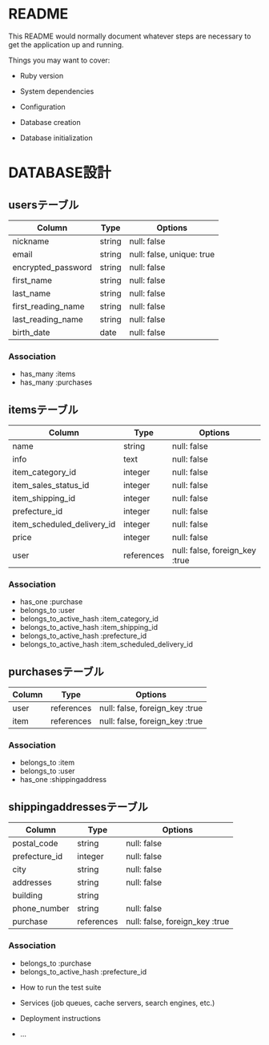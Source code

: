# README

This README would normally document whatever steps are necessary to get the
application up and running.

Things you may want to cover:

* Ruby version

* System dependencies

* Configuration

* Database creation

* Database initialization
# DATABASE設計

## usersテーブル

| Column                | Type       | Options                   |
| --------------------- | ---------- | ------------------------- |
| nickname              | string     | null: false               |
| email                 | string     | null: false, unique: true |
| encrypted_password    | string     | null: false               |
| first_name            | string     | null: false               |
| last_name             | string     | null: false               |
| first_reading_name    | string     | null: false               |
| last_reading_name     | string     | null: false               |
| birth_date            | date       | null: false               |


### Association
- has_many :items
- has_many :purchases


## itemsテーブル

| Column                     | Type       | Options                        |
| -------------------------- | ---------- | ------------------------------ |
| name                       | string     | null: false                    |
| info                       | text       | null: false                    |
| item_category_id           | integer    | null: false                    |
| item_sales_status_id       | integer    | null: false                    |
| item_shipping_id           | integer    | null: false                    |
| prefecture_id              | integer    | null: false                    |
| item_scheduled_delivery_id | integer    | null: false                    |
| price                      | integer    | null: false                    |
| user                       | references | null: false, foreign_key :true |

### Association
- has_one :purchase
- belongs_to :user
- belongs_to_active_hash :item_category_id
- belongs_to_active_hash :item_shipping_id
- belongs_to_active_hash :prefecture_id
- belongs_to_active_hash :item_scheduled_delivery_id


## purchasesテーブル

| Column                     | Type       | Options                        |
| -------------------------- | ---------- | ------------------------------ |
| user                       | references | null: false, foreign_key :true |
| item                       | references | null: false, foreign_key :true |

### Association
- belongs_to :item
- belongs_to :user
- has_one :shippingaddress


## shippingaddressesテーブル

| Column                     | Type       | Options                        |
| -------------------------- | ---------- | ------------------------------ |
| postal_code                | string     | null: false                    |
| prefecture_id              | integer    | null: false                    |
| city                       | string     | null: false                    |
| addresses                  | string     | null: false                    |
| building                   | string     |                                |
| phone_number               | string     | null: false                    |
| purchase                   | references | null: false, foreign_key :true |

### Association
- belongs_to :purchase
- belongs_to_active_hash :prefecture_id


* How to run the test suite

* Services (job queues, cache servers, search engines, etc.)

* Deployment instructions

* ...

